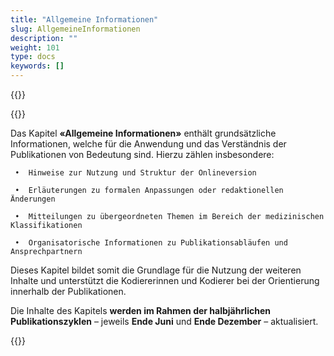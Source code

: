 ```yaml
---
title: "Allgemeine Informationen"
slug: AllgemeineInformationen
description: ""
weight: 101
type: docs
keywords: []
---
```


{{<printButton>}}

{{<markdown>}} 
  
Das Kapitel **«Allgemeine Informationen»** enthält grundsätzliche Informationen, welche für die Anwendung und das Verständnis der Publikationen von Bedeutung sind. Hierzu zählen insbesondere:
  
     •	Hinweise zur Nutzung und Struktur der Onlineversion
       
     •	Erläuterungen zu formalen Anpassungen oder redaktionellen Änderungen

     •	Mitteilungen zu übergeordneten Themen im Bereich der medizinischen Klassifikationen
       
     •	Organisatorische Informationen zu Publikationsabläufen und Ansprechpartnern
  

Dieses Kapitel bildet somit die Grundlage für die Nutzung der weiteren Inhalte und unterstützt die Kodiererinnen und Kodierer bei der Orientierung innerhalb der Publikationen.
  
Die Inhalte des Kapitels **werden im Rahmen der halbjährlichen Publikationszyklen** – jeweils **Ende Juni** und **Ende Dezember** – aktualisiert.


{{</markdown>}}